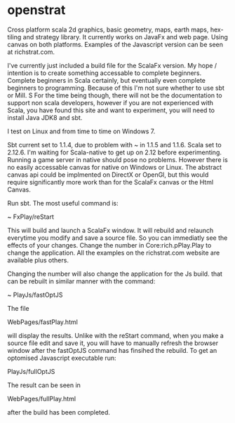 # openstrat
Cross platform scala 2d graphics, basic geometry, maps, earth maps, hex-tiling and strategy library. It currently works on JavaFx and web page. Using canvas on both platforms. Examples of the Javascript version can be seen at richstrat.com.

I've currently just included a build file for the ScalaFx version. My hope / intention is to create something accessable to complete beginners. Complete beginners in Scala certainly, but eventually even complete beginners to programming. Because of this I'm not sure whether to use sbt or Mill. S For the time being though, there will not be the documentation to support non scala developers, however if you are not experienced with Scala, you have found this site and want to experiment, you will need to install Java JDK8 and sbt.

I test on Linux and from time to time on Windows 7.

Sbt current set to 1.1.4, due to problem with ~ in 1.1.5 and 1.1.6.
Scala set to 2.12.6. I'm waiting for Scala-native to get up on 2.12 before experimenting. Running a game server in native should pose no problems. However there is no easily accessable canvas for native on Windows or Linux. The abstract canvas api could be implmented on DirectX or OpenGl, but this would require significantly more work than for the ScalaFx canvas or the Html Canvas.

Run sbt. The most useful command is:

~ FxPlay/reStart

This will build and launch a ScalaFx window. It will rebuild and relaunch everytime you modify and save a source file. So you can immediatly see the effects of your changes. Change the number in Core:rich.pPlay.Play to change the application. All the examples on the richstrat.com website are available plus others.

Changing the number will also change the application for the Js build. that can be rebuilt in similar manner with the command:

~ PlayJs/fastOptJS

The file

WebPages/fastPlay.html

will display the results. Unlike with the reStart command, when you make a source file edit and save it, you will have to manually refresh the browser window after the fastOptJS command has finsihed the rebuild. To get an optomised Javascript executable run:

PlayJs/fullOptJS

The result can be seen in 

WebPages/fullPlay.html

after the build has been completed.


